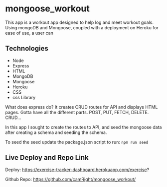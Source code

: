 # mongoose_workout

This app is a workout app designed to help log and meet workout goals. Using mongoDB and Mongoose, coupled with a deployment on Heroku for ease of use, a user can 



## Technologies

- Node
- Express
- HTML
- MongoDB
- Mongoose
- Heroku
- CSS
- css Library

What does express do? It creates CRUD routes for API and displays HTML pages. Gotta have all the different parts. POST, PUT, FETCH, DELETE. CRUD...

In this app I sought to create the routes to API, and seed the mongoose data after creating a schema and seeding the schema. 

To seed the seed update the package.json script to run: `npm run seed`

## Live Deploy and Repo Link

Deploy: https://exercise-tracker-dashboard.herokuapp.com/exercise?

Github Repo: https://github.com/camRight/mongoose_workout/
